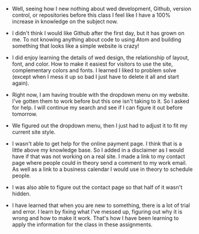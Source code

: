 - Well, seeing how I new nothing about wed development, Github, version control, or repositories before this class I feel like I have a 100% increase in knowledge on the subject now.

- I didn't think I would like Github after the first day, but it has grown on me. To not knowing anything about code to using Atom and building something that looks like a simple website is crazy!

- I did enjoy learning the details of wed design, the relationship of layout, font, and color. How to make it easiest for visitors to use the site, complementary colors and fonts. I learned I liked to problem solve (except when I mess it up so bad I just have to delete it all and start again).

- Right now, I am having trouble with the dropdown menu on my website. I've gotten them to work before but this one isn't taking to it. So I asked for help. I will continue my search and see if I can figure it out before tomorrow.

- We figured out the dropdown menu, then I just had to adjust it to fit my current site style.
- I wasn't able to get help for the online payment page. I think that is a little above my knowledge base. So I added in a disclaimer as I would have if that was not working on a real site. I made a link to my contact page where people could in theory send a comment to my work email. As well as a link to a business calendar I would use in theory to schedule people.
- I was also able to figure out the contact page so that half of it wasn't hidden.

- I have learned that when you are new to something, there is a lot of trial and error. I learn by fixing what I've messed up, figuring out why it is wrong and how to make it work. That's how I have been learning to apply the information for the class in these assignments. 
